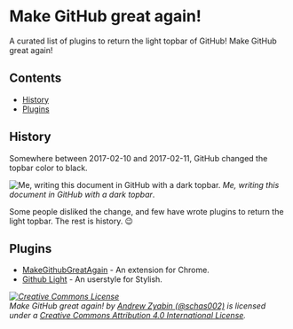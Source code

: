 # Make GitHub great again!
A curated list of plugins to return the light topbar of GitHub! Make GitHub great again!

## Contents
- [History](#history)
- [Plugins](#plugins)

## History
Somewhere between 2017-02-10 and 2017-02-11, GitHub changed the topbar color to black.

![Me, writing this document in GitHub with a dark topbar.](http://i.imgur.com/L8hxPD0.png)
*Me, writing this document in GitHub with a dark topbar*.

Some people disliked the change, and few have wrote plugins to return the light topbar. The rest is history. :wink:

## Plugins
- [MakeGithubGreatAgain](https://github.com/DennisSnijder/MakeGithubGreatAgain) - An extension for Chrome.
- [Github Light](https://userstyles.org/styles/138768/github-light) - An userstyle for Stylish.

*<a rel="license" href="http://creativecommons.org/licenses/by/4.0/"><img alt="Creative Commons License" style="border-width:0" src="https://i.creativecommons.org/l/by/4.0/88x31.png" /></a><br /><span xmlns:dct="http://purl.org/dc/terms/" property="dct:title">Make GitHub great again!</span> by <a xmlns:cc="http://creativecommons.org/ns#" href="https://github.com/schas002/Make-GitHub-great-again" property="cc:attributionName" rel="cc:attributionURL">Andrew Zyabin (@schas002)</a> is licensed under a <a rel="license" href="http://creativecommons.org/licenses/by/4.0/">Creative Commons Attribution 4.0 International License</a>.*
